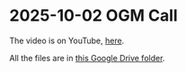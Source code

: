 # 2025-10-02 OGM Call

The video is on YouTube, [here](https://youtu.be/qnmJCKL8b1g). 

All the files are in [this Google Drive folder](https://drive.google.com/drive/folders/1ZqsjC-wmguTum0054q8AaBLhuPaYMuXI). 